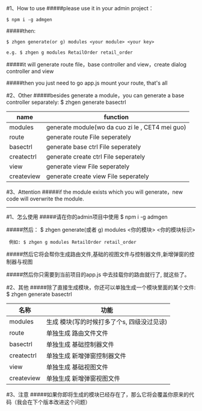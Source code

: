 #1、How to use
#####please use it in your admin project：
    
    $ npm i -g admgen
    
#####then:
    
    $ zhgen generate(or g) modules <your module> <your key>
    
    e.g. $ zhgen g modules RetailOrder retail_order 
    
#####it will generate route file，base controller and view，create dialog controller and view

#####then you just need to go app.js mount your route, that's all

#2、Other
#####besides generate a module，you can generate a base controller separately:
    $ zhgen generate basectrl <your module> <your key>
    
| name | function |
|-------|------|
|modules|generate module(wo da cuo zi le , CET4 mei guo)
| route|generate route File seperately
| basectrl|generate base ctrl File seperately
| createctrl|generate create ctrl File seperately
| view|generate view File seperately
| createview|generate create view File seperately

#3、Attention
#####if the module exists which you will generate，new code will overwrite the module.
     
***

#1、怎么使用
#####请在你的admin项目中使用
    $ npm i -g admgen
    
#####然后：
     $ zhgen generate(或者 g) modules <你的模块> <你的模块标识>
        
     例如: $ zhgen g modules RetailOrder retail_order
     
#####然后它将会帮你生成路由文件,基础的视图文件与控制器文件,新增弹窗的控制器与视图

#####然后你只需要到当前项目的app.js 中去挂载你的路由就行了, 就这些了。

#2、其他
#####除了直接生成模块，你还可以单独生成一个模块里面的某个文件:
    $ zhgen generate basectrl <your module> <your key>
    
| 名称 | 功能 |
|-------|------|
|modules|生成 模块(写的时候打多了个s, 四级没过见谅)
| route|单独生成 路由文件文件
| basectrl|单独生成 基础控制器文件
| createctrl|单独生成 新增弹窗控制器文件
| view|单独生成 基础视图文件
| createview|单独生成 新增弹窗视图文件

#3、注意
#####如果你即将生成的模块已经存在了，那么它将会覆盖你原来的代码（我会在下个版本改进这个问题）